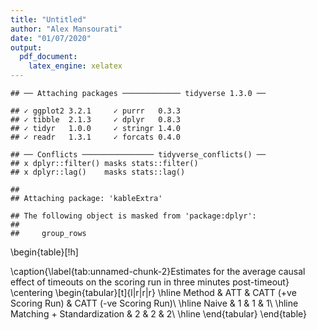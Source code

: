 ```yaml
---
title: "Untitled"
author: "Alex Mansourati"
date: "01/07/2020"
output:
  pdf_document:
    latex_engine: xelatex
---
```





```
## ── Attaching packages ───────────── tidyverse 1.3.0 ──
```

```
## ✓ ggplot2 3.2.1     ✓ purrr   0.3.3
## ✓ tibble  2.1.3     ✓ dplyr   0.8.3
## ✓ tidyr   1.0.0     ✓ stringr 1.4.0
## ✓ readr   1.3.1     ✓ forcats 0.4.0
```

```
## ── Conflicts ──────────────── tidyverse_conflicts() ──
## x dplyr::filter() masks stats::filter()
## x dplyr::lag()    masks stats::lag()
```


```
## 
## Attaching package: 'kableExtra'
```

```
## The following object is masked from 'package:dplyr':
## 
##     group_rows
```

\begin{table}[!h]

\caption{\label{tab:unnamed-chunk-2}Estimates for the average causal effect of timeouts on the scoring run in three minutes post-timeout}
\centering
\begin{tabular}[t]{l|r|r|r}
\hline
Method & ATT & CATT (+ve Scoring Run) & CATT (-ve Scoring Run)\\
\hline
Naive & 1 & 1 & 1\\
\hline
Matching + Standardization & 2 & 2 & 2\\
\hline
\end{tabular}
\end{table}


